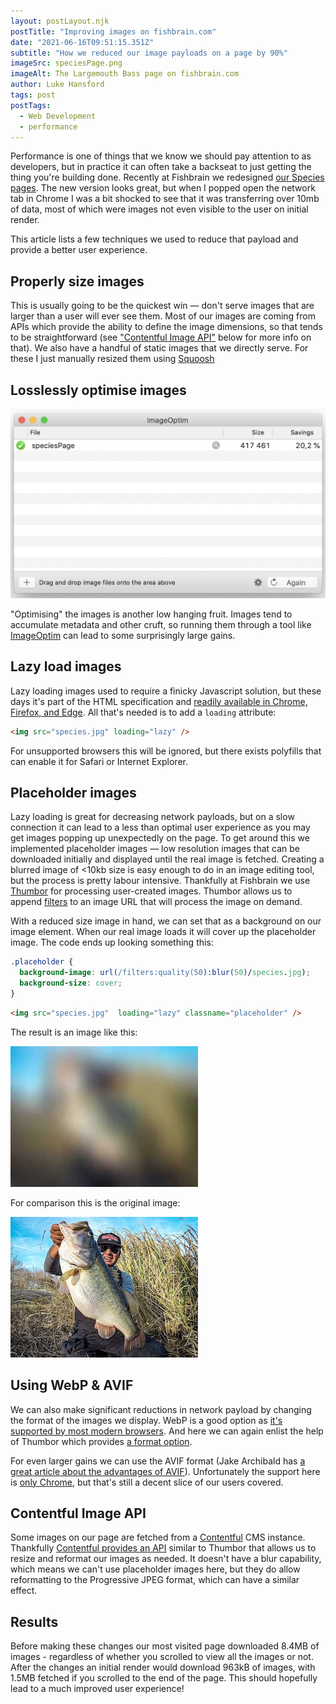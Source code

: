 ```yaml
---
layout: postLayout.njk
postTitle: "Improving images on fishbrain.com"
date: "2021-06-16T09:51:15.351Z"
subtitle: "How we reduced our image payloads on a page by 90%"
imageSrc: speciesPage.png
imageAlt: The Largemouth Bass page on fishbrain.com
author: Luke Hansford
tags: post
postTags:
  - Web Development
  - performance
---
```


Performance is one of things that we know we should pay attention to as developers, but in practice it can often take a backseat to just getting the thing you're building done. Recently at Fishbrain we redesigned [our Species pages](https://fishbrain.com/species/SCQyR-cP/largemouth-bass). The new version looks great, but when I popped open the network tab in Chrome I was a bit shocked to see that it was transferring over 10mb of data, most of which were images not even visible to the user on initial render.

This article lists a few techniques we used to reduce that payload and provide a better user experience.

## Properly size images

This is usually going to be the quickest win — don't serve images that are larger than a user will ever see them. Most of our images are coming from APIs which provide the ability to define the image dimensions, so that tends to be straightforward (see ["Contentful Image API"](#contentful-image-api) below for more info on that). We also have a handful of static images that we directly serve. For these I just manually resized them using [Squoosh](https://squoosh.app/)

## Losslessly optimise images

![Imageoptim](imageoptim.png)

"Optimising" the images is another low hanging fruit. Images tend to accumulate metadata and other cruft, so running them through a tool like [ImageOptim](https://imageoptim.com/mac) can lead to some surprisingly large gains.

## Lazy load images

Lazy loading images used to require a finicky Javascript solution, but these days it's part of the HTML specification and [readily available in Chrome, Firefox, and Edge](https://caniuse.com/loading-lazy-attr). All that's needed is to add a `loading` attribute:

```html
<img src="species.jpg" loading="lazy" />
```

For unsupported browsers this will be ignored, but there exists polyfills that can enable it for Safari or Internet Explorer.

## Placeholder images

Lazy loading is great for decreasing network payloads, but on a slow connection it can lead to a less than optimal user experience as you may get images popping up unexpectedly on the page. To get around this we implemented placeholder images — low resolution images that can be downloaded initially and displayed until the real image is fetched. Creating a blurred image of <10kb size is easy enough to do in an image editing tool, but the process is pretty labour intensive. Thankfully at Fishbrain we use [Thumbor](https://thumbor.readthedocs.io/) for processing user-created images. Thumbor allows us to append [filters](https://thumbor.readthedocs.io/en/latest/filters.html) to an image URL that will process the image on demand.

With a reduced size image in hand, we can set that as a background on our image element. When our real image loads it will cover up the placeholder image. The code ends up looking something this:

```css
.placeholder {
  background-image: url(/filters:quality(50):blur(50)/species.jpg);
  background-size: cover;
}
```

```html
<img src="species.jpg"  loading="lazy" classname="placeholder" />
```

The result is an image like this:

![Blurred image](blurred.jpeg)

For comparison this is the original image:

![Original image](original.jpeg)

## Using WebP & AVIF

We can also make significant reductions in network payload by changing the format of the images we display. WebP is a good option as [it's supported by most modern browsers](https://caniuse.com/webp). And here we can again enlist the help of Thumbor which provides [a format option](https://thumbor.readthedocs.io/en/latest/format.html).

For even larger gains we can use the AVIF format (Jake Archibald has [a great article about the advantages of AVIF](https://jakearchibald.com/2020/avif-has-landed/)). Unfortunately the support here is [only Chrome](https://caniuse.com/avif), but that's still a decent slice of our users covered.

## Contentful Image API

Some images on our page are fetched from a [Contentful](https://www.contentful.com/) CMS instance. Thankfully [Contentful provides an API](https://www.contentful.com/developers/docs/references/images-api/) similar to Thumbor that allows us to resize and reformat our images as needed. It doesn't have a blur capability, which means we can't use placeholder images here, but they do allow reformatting to the Progressive JPEG format, which can have a similar effect.

## Results

Before making these changes our most visited page downloaded 8.4MB of images - regardless of whether you scrolled to view all the images or not. After the changes an initial render would download 963kB of images, with 1.5MB fetched if you scrolled to the end of the page. This should hopefully lead to a much improved user experience!
